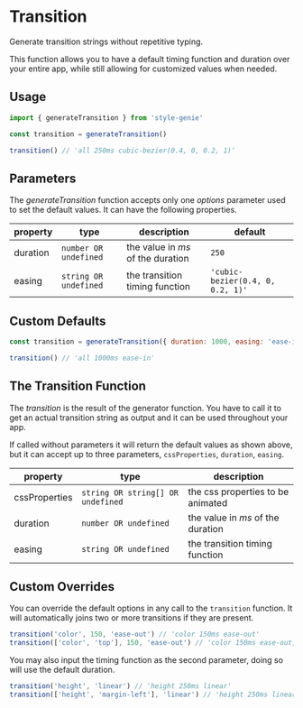 # Transition

Generate transition strings without repetitive typing.

This function allows you to have a default timing function and duration over your entire app, while still allowing for customized values when needed.

## Usage

```javascript
import { generateTransition } from 'style-genie'

const transition = generateTransition()

transition() // 'all 250ms cubic-bezier(0.4, 0, 0.2, 1)'
```

## Parameters

The _generateTransition_ function accepts only one _options_ parameter used to set the default values. It can have the following properties.

| property | type                  | description                       | default                          |
| -------- | --------------------- | --------------------------------- | -------------------------------- |
| duration | `number OR undefined` | the value in _ms_ of the duration | `250`                            |
| easing   | `string OR undefined` | the transition timing function    | `'cubic-bezier(0.4, 0, 0.2, 1)'` |

## Custom Defaults

```javascript
const transition = generateTransition({ duration: 1000, easing: 'ease-in' })

transition() // 'all 1000ms ease-in'
```

## The Transition Function

The _transition_ is the result of the generator function. You have to call it to get an actual transition string as output and it can be used throughout your app.

If called without parameters it will return the default values as shown above, but it can accept up to three parameters, `cssProperties`, `duration`, `easing`.

| property      | type                              | description                       |
| ------------- | --------------------------------- | --------------------------------- |
| cssProperties | `string OR string[] OR undefined` | the css properties to be animated |
| duration      | `number OR undefined`             | the value in _ms_ of the duration |
| easing        | `string OR undefined`             | the transition timing function    |

## Custom Overrides

You can override the default options in any call to the `transition` function. It will automatically joins two or more transitions if they are present.

```javascript
transition('color', 150, 'ease-out') // 'color 150ms ease-out'
transition(['color', 'top'], 150, 'ease-out') // 'color 150ms ease-out, top 150ms ease-out'
```

You may also input the timing function as the second parameter, doing so will use the default duration.

```javascript
transition('height', 'linear') // 'height 250ms linear'
transition(['height', 'margin-left'], 'linear') // 'height 250ms linear, margin-left 250ms linear'
```
